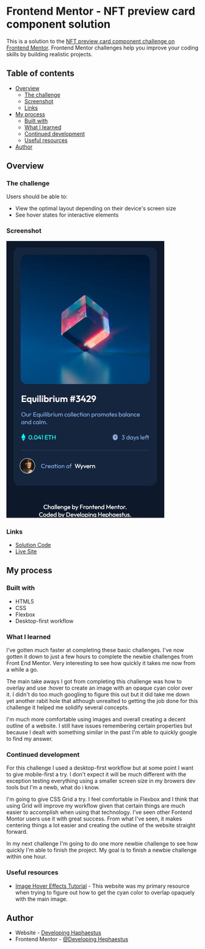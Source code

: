 # Frontend Mentor - NFT preview card component solution

This is a solution to the [NFT preview card component challenge on Frontend Mentor](https://www.frontendmentor.io/challenges/nft-preview-card-component-SbdUL_w0U). Frontend Mentor challenges help you improve your coding skills by building realistic projects. 

## Table of contents

- [Overview](#overview)
  - [The challenge](#the-challenge)
  - [Screenshot](#screenshot)
  - [Links](#links)
- [My process](#my-process)
  - [Built with](#built-with)
  - [What I learned](#what-i-learned)
  - [Continued development](#continued-development)
  - [Useful resources](#useful-resources)
- [Author](#author)

## Overview

### The challenge

Users should be able to:

- View the optimal layout depending on their device's screen size
- See hover states for interactive elements

### Screenshot

![screenshot of solution](screenshot.JPG)

### Links

- [Solution Code](https://your-solution-url.com)
- [Live Site](https://unknownbuilder.github.io/FEmentor_NFT-preview/)

## My process

### Built with

- HTML5
- CSS 
- Flexbox
- Desktop-first workflow

### What I learned

I've gotten much faster at completing these basic challenges. I've now gotten it down to just a few hours to complete the newbie challenges from Front End Mentor. Very interesting to see how quickly it takes me now from a while a go. 

The main take aways I got from completing this challenge was how to overlay and use :hover to create an image with an opaque cyan color over it. I didn't do too much googling to figure this out but it did take me down yet another rabit hole that although unrealted to getting the job done for this challenge it helped me solidify several concepts. 

I'm much more comfortable using images and overall creating a decent outline of a website. I still have issues remembering certain properties but because I dealt with something similar in the past I'm able to quickly google to find my answer. 

### Continued development

For this challenge I used a desktop-first workflow but at some point I want to give mobile-first a try. I don't expect it will be much different with the exception testing everything using a smaller screen size in my browers dev tools but I'm a newb, what do i know.

I'm going to give CSS Grid a try. I feel comfortable in Flexbox and I think that using Grid will improve my workflow given that certain things are much easier to accomplish when using that technology. I've seen other Fontend Montor users use it with great success. From what I've seen, it makes centering things a lot easier and creating the outline of the website straight forward. 

In my next challenge I'm going to do one more newbie challenge to see how quickly I'm able to finish the project. My goal is to finish a newbie challenge within one hour. 

### Useful resources

- [Image Hover Effects Tutorial](https://kinsta.com/blog/css-image-styling/) - This website was my primary resource when trying to figure out how to get the cyan color to overlap opaquely with the main image. 

## Author

- Website - [Developing Haphaestus](https://github.com/UnknownBuilder)
- Frontend Mentor - [@Developing Hephaestus](https://www.frontendmentor.io/profile/UnknownBuilder)
